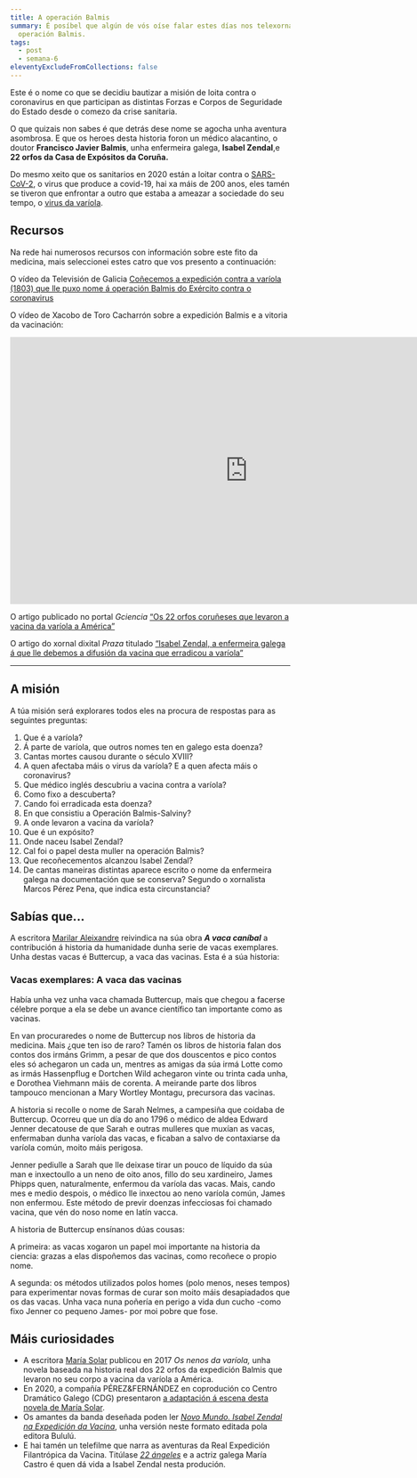 ```yaml
---
title: A operación Balmis
summary: É posíbel que algún de vós oíse falar estes días nos telexornais da
  operación Balmis.
tags:
  - post
  - semana-6
eleventyExcludeFromCollections: false
---
```

Este é o nome co que se decidiu bautizar a misión de loita contra o coronavirus en que participan as distintas Forzas e Corpos de Seguridade do Estado desde o comezo da crise sanitaria.

O que quizais non sabes é que detrás dese nome se agocha unha aventura asombrosa. E que os heroes desta historia foron un médico alacantino, o doutor **Francisco Javier Balmis**, unha enfermeira galega, **Isabel Zendal**,e **22 orfos da Casa de Expósitos da Coruña.**

Do mesmo xeito que os sanitarios en 2020 están a loitar contra o [SARS-CoV-2](https://portaldaspalabras.gal/lexico/allos-con-bugallos/covid-19/), o virus que produce a covid-19, hai xa máis de 200 anos, eles tamén se tiveron que enfrontar a outro que estaba a ameazar a sociedade do seu tempo, o [virus da varíola](https://gl.wikipedia.org/wiki/Var%C3%ADola).

## Recursos

Na rede hai numerosos recursos con información sobre este fito da medicina, mais seleccionei estes catro que vos presento a continuación:

O vídeo da Televisión de Galicia [Coñecemos a expedición contra a varíola (1803) que lle puxo nome á operación Balmis do Exército contra o coronavirus](http://www.crtvg.es/tvg/a-carta/conecemos-a-expedicion-balmis-1803-que-lle-puxo-nome-a-operacion-balmis-do-exercito-contra-o-coronavirus)

O vídeo de Xacobo de Toro Cacharrón sobre a expedición Balmis e a vitoria da vacinación:

<iframe width="853" height="480" src="https://www.youtube.com/embed/c_64wpB_A6w" frameborder="0" allow="accelerometer; autoplay; encrypted-media; gyroscope; picture-in-picture" allowfullscreen></iframe>

O artigo publicado no portal *Gciencia* [“Os 22 orfos coruñeses que levaron a vacina da varíola a América”](https://www.gciencia.com/historias-gc/variola-coruna-balmis/)

O artigo do xornal dixital *Praza* titulado [“Isabel Zendal, a enfermeira galega á que lle debemos a difusión da vacina que erradicou a varíola”](https://praza.gal/ciencia-e-tecnoloxia/isabel-zendal-a-enfermeira-galega-a-que-lle-debemos-a-difusion-da-vacina-que-erradicou-a-variola)

- - -

## A misión

A túa misión será explorares todos eles na procura de respostas para as seguintes preguntas:

1. Que é a varíola? 
2. Á parte de varíola, que outros nomes ten en galego esta doenza?
3. Cantas mortes causou durante o século XVIII?
4. A quen afectaba máis o virus da varíola? E a quen afecta máis o coronavirus?
5. Que médico inglés descubriu a vacina contra a varíola?
6. Como fixo a descuberta?
7. Cando foi erradicada esta doenza?
8. En que consistiu a Operación Balmis-Salviny?
9. A onde levaron a vacina da varíola?
10. Que é un expósito?
11. Onde naceu Isabel Zendal?
12. Cal foi o papel desta muller na operación Balmis?
13. Que recoñecementos alcanzou Isabel Zendal?
14. De cantas maneiras distintas aparece escrito o nome da enfermeira galega na documentación que se conserva? Segundo o xornalista Marcos Pérez Pena, que indica esta circunstancia?

## Sabías que...

A escritora [Marilar Aleixandre](https://gl.wikipedia.org/wiki/Marilar_Aleixandre) reivindica na súa obra ***A vaca caníbal*** a contribución á historia da humanidade dunha serie de vacas exemplares. Unha destas vacas é Buttercup, a vaca das vacinas. Esta é a súa historia:

### Vacas exemplares: A vaca das vacinas

Había unha vez unha vaca chamada Buttercup, mais que chegou a facerse célebre porque a ela se debe un avance científico tan importante como as vacinas.

En van procuraredes o nome de Buttercup nos libros de historia da medicina. Mais ¿que ten iso de raro? Tamén os libros de historia falan dos contos dos irmáns Grimm, a pesar de que dos douscentos e pico contos eles só achegaron un cada un, mentres as amigas da súa irmá Lotte como as irmás Hassenpflug e Dortchen Wild achegaron vinte ou trinta cada unha, e Dorothea Viehmann máis de corenta. A meirande parte dos libros tampouco mencionan a Mary Wortley Montagu, precursora das vacinas.

A historia si recolle o nome de Sarah Nelmes, a campesiña que coidaba de Buttercup. Ocorreu que un día do ano 1796 o médico de aldea Edward Jenner decatouse de que Sarah e outras mulleres que muxían as vacas, enfermaban dunha varíola das vacas, e ficaban a salvo de contaxiarse da varíola común, moito máis perigosa.

Jenner pediulle a Sarah que lle deixase tirar un pouco de líquido da súa man e inxectoullo a un neno de oito anos, fillo do seu xardineiro, James Phipps quen, naturalmente, enfermou da varíola das vacas. Mais, cando mes e medio despois, o médico lle inxectou ao neno varíola común, James non enfermou. Este método de previr doenzas infecciosas foi chamado vacina, que vén do noso nome en latín vacca.

A historia de Buttercup ensínanos dúas cousas:

A primeira: as vacas xogaron un papel moi importante na historia da ciencia: grazas a elas dispoñemos das vacinas, como recoñece o propio nome.

A segunda: os métodos utilizados polos homes (polo menos, neses tempos) para experimentar novas formas de curar son moito máis desapiadados que os das vacas. Unha vaca nuna poñería en perigo a vida dun cucho -como fixo Jenner co pequeno James- por moi pobre que fose.



## Máis curiosidades

* A escritora [María Solar](https://gl.wikipedia.org/wiki/Mar%C3%ADa_Solar) publicou en 2017 *Os nenos da varíola,* unha novela baseada na historia real dos 22 orfos da expedición Balmis que levaron no seu corpo a vacina da varíola a América.
* En 2020, a compañía PÉREZ&FERNÁNDEZ en coprodución co Centro Dramático Galego (CDG) presentaron [a adaptación á escena desta novela de María Solar](http://centrodramatico.xunta.gal/cdg/axenda/axendad.php?id_e=2748&lg=gal).
* Os amantes da banda deseñada poden ler *[Novo Mundo. Isabel Zendal na Expedición da Vacina](https://www.youtube.com/watch?v=jCJiTAZQq6c)*, unha versión neste formato editada pola editora Bululú.
* E hai tamén un telefilme que narra as aventuras da Real Expedición Filantrópica da Vacina. Titúlase *[22 ángeles](https://www.youtube.com/watch?v=coOsN7e0kS8&feature=emb_logo)* e a actriz galega María Castro é quen dá vida a Isabel Zendal nesta produción.